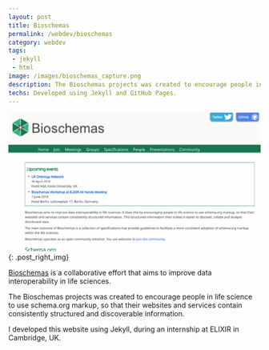 ```yaml
---
layout: post
title: Bioschemas
permalink: /webdev/bioschemas
category: webdev
tags: 
 - jekyll
 - html
image: /images/bioschemas_capture.png
description: The Bioschemas projects was created to encourage people in life science to use schema.org markup, for consistently structured and discoverable information.
techs: Developed using Jekyll and GitHub Pages. 
---
```

[![Bioschemas](/images/bioschemas_capture.png)](http://bioschemas.org){: .post_right_img}

[Bioschemas](http://bioschemas.org) is a collaborative effort that aims to improve data interoperability in life sciences.  

The Bioschemas projects was created to encourage people in life science to use schema.org markup, so that their websites and services contain consistently structured and discoverable information.  

I developed this website using Jekyll, during an internship at ELIXIR in Cambridge, UK.  

